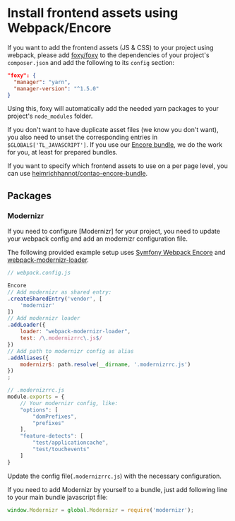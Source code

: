 # Install frontend assets using Webpack/Encore

If you want to add the frontend assets (JS & CSS) to your project using webpack, please add [foxy/foxy](https://github.com/fxpio/foxy) to the dependencies of your project's `composer.json` and add the following to its `config` section:

```json
"foxy": {
  "manager": "yarn",
  "manager-version": "^1.5.0"
}
```

Using this, foxy will automatically add the needed yarn packages to your project's `node_modules` folder.

If you don't want to have duplicate asset files (we know you don't want), you also need to unset the corresponding entries in `$GLOBALS['TL_JAVASCRIPT']`. If you use our [Encore bundle](https://github.com/heimrichhannot/contao-encore-bundle), we do the work for you, at least for prepared bundles. 

If you want to specify which frontend assets to use on a per page level, you can use [heimrichhannot/contao-encore-bundle](https://github.com/heimrichhannot/contao-encore-bundle). 

## Packages

### Modernizr
If you need to configure [Modernizr] for your project, you need to update your webpack config and add an modernizr configuration file.

The following provided example setup uses [Symfony Webpack Encore](https://github.com/symfony/webpack-encore) and [webpack-modernizr-loader](https://github.com/itgalaxy/webpack-modernizr-loader).

```javascript
// webpack.config.js

Encore
// Add modernizr as shared entry: 
.createSharedEntry('vendor', [
    'modernizr'
])
// Add modernizr loader
.addLoader({
    loader: "webpack-modernizr-loader",
    test: /\.modernizrrc\.js$/
})
// Add path to modernizr config as alias
.addAliases({
    modernizr$: path.resolve(__dirname, '.modernizrrc.js')
})
;
```

```javascript
// .modernizrrc.js
module.exports = {
    // Your modernizr config, like: 
    "options": [
        "domPrefixes",
        "prefixes"
    ],
    "feature-detects": [
        "test/applicationcache",
        "test/touchevents"
    ]
}
```

Update the config file(`.modernizrrc.js`) with the necessary configuration. 

If you need to add Modernizr by yourself to a bundle, just add following line to your main bundle javascript file:

```javascript
window.Modernizr = global.Modernizr = require('modernizr');
```
